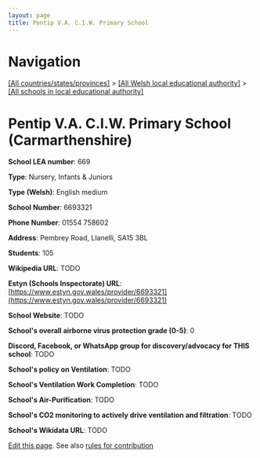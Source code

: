 ```yaml
---
layout: page
title: Pentip V.A. C.I.W. Primary School
---
```

# Navigation

[[All countries/states/provinces]](../../..) > [[All Welsh local educational authority]](../..) > [[All schools in local educational authority]](..)

# Pentip V.A. C.I.W. Primary School (Carmarthenshire)

**School LEA number**: 669

**Type**: Nursery, Infants & Juniors

**Type (Welsh)**: English medium

**School Number**: 6693321

**Phone Number**: 01554 758602

**Address**: Pembrey Road, Llanelli, SA15 3BL

**Students**: 105

**Wikipedia URL**: TODO

**Estyn (Schools Inspectorate) URL**: [https://www.estyn.gov.wales/provider/6693321](https://www.estyn.gov.wales/provider/6693321)

**School Website**: TODO

**School's overall airborne virus protection grade (0-5)**: 0

**Discord, Facebook, or WhatsApp group for discovery/advocacy for THIS school**: TODO

**School's policy on Ventilation**: TODO

**School's Ventilation Work Completion**: TODO

**School's Air-Purification**: TODO

**School's CO2 monitoring to actively drive ventilation and filtration**: TODO

**School's Wikidata URL**: TODO




[Edit this page](https://github.com/ventilate-schools/Wales/edit/prif/./Carmarthenshire/Pentip_V.A._C.I.W._Primary_School.md). See also [rules for contribution](../../../contribution-rules/)